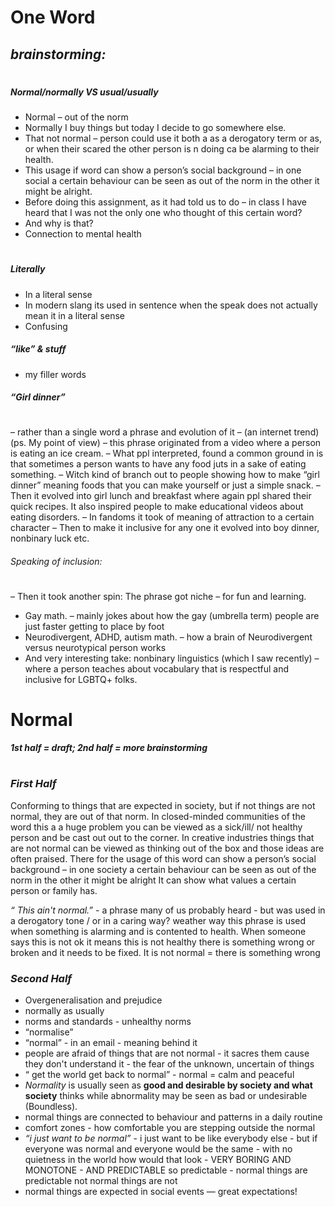 # **One Word** 

## ***brainstorming:***
#
##### **Normal**/*normally* ***VS*** **usual**/*usually*
- Normal – out of the norm
- Normally I buy things but today I decide to go somewhere else.
- That not normal – person could use it both a as a derogatory term or as, or when their scared the other person is n doing ca be alarming to their health.
- This usage if word can show a person’s social background – in one social a certain behaviour can be seen as out of the norm in the other it might be alright.
- Before doing this assignment, as it had told us to do – in class I have heard that I was not the only one who thought of this certain word?
- And why is that?
- Connection to mental health
#
##### **Literally**
-	In a literal sense
- In modern slang its used in sentence when the speak does not actually mean it in a literal sense
- Confusing

##### **“like” & stuff** 
- my filler words

##### ***“Girl dinner”***
#
– rather than a single word a phrase and evolution of it – (an internet trend) (ps. My point of view)
– this phrase originated from a video where a person is eating an ice cream. 
– What ppl interpreted, found a common ground in is that sometimes a person wants to have any food juts in a sake of eating something.
– 	Witch kind of branch out to people showing how to make “girl dinner” meaning foods that you can make yourself or just a simple snack.
– Then it evolved into girl lunch and breakfast where again ppl shared their quick recipes. It also inspired people to make educational videos about eating disorders.
– In fandoms it took of meaning of attraction to a certain character 
– Then to make it inclusive for any one it evolved into boy dinner, nonbinary luck etc.

###### *Speaking of inclusion:*
#
– Then it took another spin: The phrase got niche – for fun and learning. 
-	Gay math. – mainly jokes about how the gay (umbrella term) people are just faster getting to place by foot
-	Neurodivergent, ADHD, autism math. – how a brain of   Neurodivergent versus neurotypical person works
-	And very interesting take: nonbinary linguistics (which I saw recently) – where a person teaches about vocabulary that is respectful and inclusive for LGBTQ+ folks.



 # **Normal** 
  ***1st half =  draft; 2nd half = more brainstorming***
 #
### *First Half*

Conforming to things that are expected in society, but if not things are not normal, they are out of that norm. In closed-minded communities of the word this a a huge problem you can be viewed as a sick/ill/ not healthy person and be cast out out to the corner. In creative industries things that are not normal can be viewed as thinking out of the box and those ideas are often praised. There for the usage of this word can show a person’s social background – in one society a certain behaviour can be seen as out of the norm in the other it might be alright It can show what values a certain person or family has.

*“ This ain't normal.”* - a phrase many of us probably heard - but was used in a derogatory tone / or in a caring way? weather way this phrase is used when something is alarming and is contented to health. 	When someone says this is not ok it means this is not healthy there is something wrong or broken and it needs to be fixed. It is not normal = there is something wrong

### *Second Half*

- Overgeneralisation and prejudice 
- normally as usually 
- norms and standards - unhealthy norms 
- “normalise”  
- “normal” - in an email - meaning behind it
- people are afraid of things that are not normal - it sacres them cause they don't understand it - the fear of the unknown, uncertain of things 
- “ get the world get back to normal” - normal =  calm and peaceful 
- *Normality* is usually seen as **good and desirable by society and what society** thinks while abnormality may be seen as bad or undesirable (Boundless).
- normal things are connected to behaviour and patterns in a daily routine 
- comfort zones - how comfortable you are stepping outside the normal
- *“i just want to be normal”* - i just want to be like everybody else - but if everyone was normal and everyone would be the same - with no quietness in the world how would that look  -  VERY BORING AND MONOTONE - AND PREDICTABLE so predictable - normal things are predictable not normal things are not 
- normal things are expected in social events  — great expectations! 




